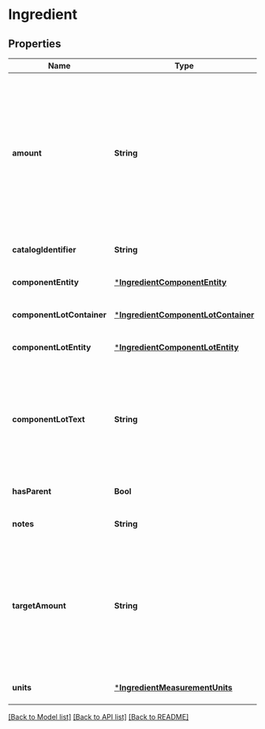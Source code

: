 # Ingredient


## Properties
Name | Type | Description | Notes
------------ | ------------- | ------------- | -------------
**amount** | **String** | The amount value of this ingredient in its mixture, in string format (to preserve full precision). Pair with &#x60;units&#x60;. Supports scientific notation (1.23e4). One ingredient on this mixture can have an amount value of &#x60;\&quot;QS\&quot;&#x60;.  | [optional] [default to nothing]
**catalogIdentifier** | **String** |  | [optional] [default to nothing]
**componentEntity** | [***IngredientComponentEntity**](IngredientComponentEntity.md) |  | [optional] [default to nothing]
**componentLotContainer** | [***IngredientComponentLotContainer**](IngredientComponentLotContainer.md) |  | [optional] [default to nothing]
**componentLotEntity** | [***IngredientComponentLotEntity**](IngredientComponentLotEntity.md) |  | [optional] [default to nothing]
**componentLotText** | **String** | Text representing the component lot for this ingredient. This is only present if the mixture schema supports component lots in \&quot;text\&quot; format. | [optional] [default to nothing]
**hasParent** | **Bool** |  | [optional] [default to nothing]
**notes** | **String** |  | [optional] [default to nothing]
**targetAmount** | **String** | The target amount for this ingredient such that this ingredient&#39;s proportion in its mixture would preserve the equivalent ingredient&#39;s proportion in the parent mixture. Pair with &#x60;units&#x60;. | [optional] [readonly] [default to nothing]
**units** | [***IngredientMeasurementUnits**](IngredientMeasurementUnits.md) |  | [optional] [default to nothing]


[[Back to Model list]](../README.md#models) [[Back to API list]](../README.md#api-endpoints) [[Back to README]](../README.md)


